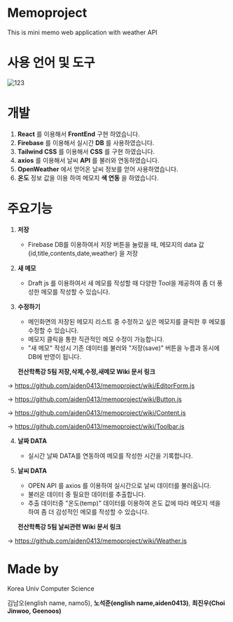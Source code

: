 # Memoproject

This is mini memo web application with weather API

# 사용 언어 및 도구

![123](https://user-images.githubusercontent.com/84571770/122160582-24610680-ceab-11eb-9349-9bab800fcdee.png)


# 개발
 1. **React** 를 이용해서 **FrontEnd** 구현 하였습니다.
 2. **Firebase** 를 이용해서 실시간 **DB** 를 사용하였습니다.
 3. **Tailwind CSS** 를 이용해서 **CSS** 를 구현 하였습니다.
 4. **axios** 를 이용해서 날씨 **API** 를 불러와 연동하였습니다.
 5. **OpenWeather** 에서 얻어온 날씨 정보를 얻어 사용하였습니다.
 6. **온도** 정보 값을 이용 하여 메모지 **색 연동** 을 하였습니다.

# 주요기능
 1. **저장**
    - Firebase DB를 이용하여서 저장 버튼을 눌렀을 때, 메모지의 data 값 {id,title,contents,date,weather} 을 저장
 2. **새 메모**
    - Draft js 를 이용하여서 새 메모를 작성할 때 다양한 Tool을 제공하여 좀 더 풍성한 메모를 작성할 수 있습니다.
 3. **수정하기**
    - 메인화면의 저장된 메모지 리스트 중 수정하고 싶은 메모지를 클릭한 후 메모를 수정할 수 있습니다.
    - 메모지 클릭을 통한 직관적인 메모 수정이 가능합니다.
    - "새 메모" 작성시 기존 데이터를 불러와 "저장(save)" 버튼을 누름과 동시에 DB에 반영이 됩니다.

    **전산학특강 5팀 저장,삭제,수정,새메모 Wiki 문서 링크**
    
 -> https://github.com/aiden0413/memoproject/wiki/EditorForm.js
 
 -> https://github.com/aiden0413/memoproject/wiki/Button.js
 
 -> https://github.com/aiden0413/memoproject/wiki/Content.js
 
 -> https://github.com/aiden0413/memoproject/wiki/Toolbar.js


 4. **날짜 DATA**
    - 실시간 날짜 DATA를 연동하여 메모를 작성한 시간을 기록합니다.
   
 5. **날씨 DATA**
    - OPEN API 를 axios 를 이용하여 실시간으로 날씨 데이터를 불러옵니다.
    - 불러온 데이터 중 필요한 데이터를 추출합니다.
    - 추출 데이터중 "온도(temp)" 데이터를 이용하여 온도 값에 따라 메모지 색을 하여 좀 더 감성적인 메모를 작성할 수 있습니다.
    
    **전산학특강 5팀 날씨관련 Wiki 문서 링크**
    
  ->  https://github.com/aiden0413/memoproject/wiki/Weather.js
    
# Made by

Korea Univ Computer Science

김남오(english name, namo5), **노석준(english name,aiden0413)**, **최진우(Choi Jinwoo, Geenoos)**


